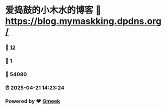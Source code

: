 # 爱捣鼓的小木水的博客 :link: https://blog.mymaskking.dpdns.org/ 
### :page_facing_up: [12](https://blog.mymaskking.dpdns.org//tag.html) 
### :speech_balloon: 1 
### :hibiscus: 54080 
### :alarm_clock: 2025-04-21 14:23:24 
### Powered by :heart: [Gmeek](https://github.com/Meekdai/Gmeek)
